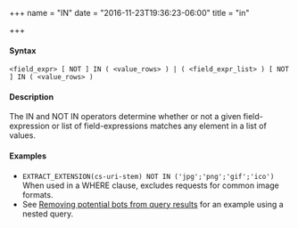 +++
name = "IN"
date = "2016-11-23T19:36:23-06:00"
title = "in"

+++

#### Syntax
	<field_expr> [ NOT ] IN ( <value_rows> ) | ( <field_expr_list> ) [ NOT ] IN ( <value_rows> )

#### Description
The IN and NOT IN operators determine whether or not a given field-expression or list of field-expressions matches any element in a list of values.

#### Examples
- `EXTRACT_EXTENSION(cs-uri-stem) NOT IN ('jpg';'png';'gif';'ico')`  
 When used in a WHERE clause, excludes requests for common image formats.
- See [Removing potential bots from query results][article-5] for an example using a nested query.

[article-5]: /article/5
